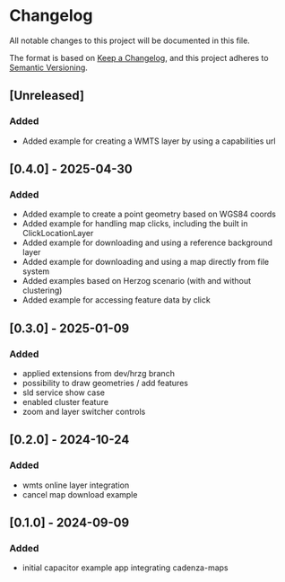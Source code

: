 # Changelog
All notable changes to this project will be documented in this file.

The format is based on [Keep a Changelog](https://keepachangelog.com/en/1.0.0/),
and this project adheres to [Semantic Versioning](https://semver.org/spec/v2.0.0.html).

## [Unreleased]
### Added
- Added example for creating a WMTS layer by using a capabilities url

## [0.4.0] - 2025-04-30
### Added
- Added example to create a point geometry based on WGS84 coords
- Added example for handling map clicks, including the built in ClickLocationLayer
- Added example for downloading and using a reference background layer
- Added example for downloading and using a map directly from file system
- Added examples based on Herzog scenario (with and without clustering)
- Added example for accessing feature data by click

## [0.3.0] - 2025-01-09
### Added
- applied extensions from dev/hrzg branch
- possibility to draw geometries / add features
- sld service show case
- enabled cluster feature
- zoom and layer switcher controls

## [0.2.0] - 2024-10-24
### Added
- wmts online layer integration
- cancel map download example

## [0.1.0] - 2024-09-09
### Added 
- initial capacitor example app integrating cadenza-maps